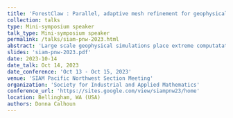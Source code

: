 ```yaml
---
title: 'ForestClaw : Parallel, adaptive mesh refinement for geophysical applications'
collection: talks
type: Mini-symposium speaker
talk_type: Mini-symposium speaker
permalink: /talks/siam-pnw-2023.html
abstract: 'Large scale geophysical simulations place extreme computatational demands on computing platforms.  Parallel computing capabilities are essential, and the use of accelerators (e.g. GPUs) for these applications are becoming more common.   On the software side, there is continued effort to develop faster and more accurate solvers, as well as improve software engineering practices that can take advantage of the latest compilers and languages.    Our software platform, ForestClaw (D. Calhoun and C. Burstedde) provides parallel, adaptive capabilities for finite volume solvers on a nested hierarchy of logically Cartesian grids.  This talk will focus on using ForestClaw to accelerate geophysical simulations through the efficient use of both parallel, adaptive meshing, GPUs and coupled simulations. We will demonstrate applications from tsunami modeling, overland flooding, volcanic eruptions and ash transport, and wildfire smoke transport. '
slides: 'siam-pnw-2023.pdf'
date: 2023-10-14
date_talk: Oct 14, 2023
date_conference: 'Oct 13 - Oct 15, 2023'
venue: 'SIAM Pacific Northwest Section Meeting'
organization: 'Society for Industrial and Applied Mathematics'
conference_url: 'https://sites.google.com/view/siampnw23/home'
location: Bellingham, WA (USA)
authors: Donna Calhoun
---
```

